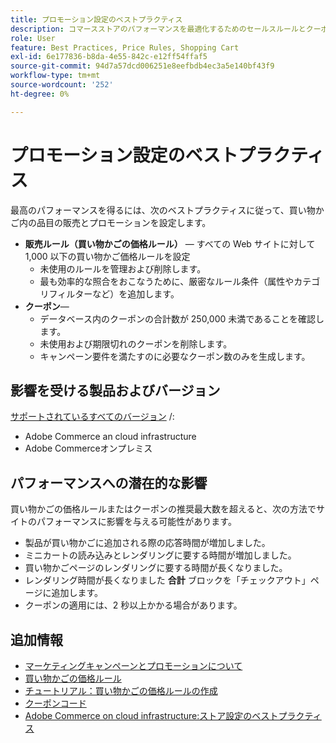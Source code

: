 ```yaml
---
title: プロモーション設定のベストプラクティス
description: コマースストアのパフォーマンスを最適化するためのセールスルールとクーポンコードの設定に関するベストプラクティスを説明します。
role: User
feature: Best Practices, Price Rules, Shopping Cart
exl-id: 6e177836-b8da-4e55-842c-e12ff54ffaf5
source-git-commit: 94d7a57dcd006251e8eefbdb4ec3a5e140bf43f9
workflow-type: tm+mt
source-wordcount: '252'
ht-degree: 0%

---
```


# プロモーション設定のベストプラクティス

最高のパフォーマンスを得るには、次のベストプラクティスに従って、買い物かご内の品目の販売とプロモーションを設定します。

- **販売ルール（買い物かごの価格ルール）** — すべての Web サイトに対して 1,000 以下の買い物かご価格ルールを設定
   - 未使用のルールを管理および削除します。
   - 最も効率的な照合をおこなうために、厳密なルール条件（属性やカテゴリフィルターなど）を追加します。
- **クーポン**—
   - データベース内のクーポンの合計数が 250,000 未満であることを確認します。
   - 未使用および期限切れのクーポンを削除します。
   - キャンペーン要件を満たすのに必要なクーポン数のみを生成します。

## 影響を受ける製品およびバージョン

[サポートされているすべてのバージョン](../../../release/versions.md) /:

- Adobe Commerce an cloud infrastructure
- Adobe Commerceオンプレミス

## パフォーマンスへの潜在的な影響

買い物かごの価格ルールまたはクーポンの推奨最大数を超えると、次の方法でサイトのパフォーマンスに影響を与える可能性があります。

- 製品が買い物かごに追加される際の応答時間が増加しました。
- ミニカートの読み込みとレンダリングに要する時間が増加しました。
- 買い物かごページのレンダリングに要する時間が長くなりました。
- レンダリング時間が長くなりました **合計** ブロックを「チェックアウト」ページに追加します。
- クーポンの適用には、2 秒以上かかる場合があります。

## 追加情報

- [マーケティングキャンペーンとプロモーションについて](https://devdocs.magento.com/cloud/configure/configure-best-practices.html#campaigns)
- [買い物かごの価格ルール](https://experienceleague.adobe.com/docs/commerce-admin/marketing/promotions/cart-rules/price-rules-cart.html)
- [チュートリアル：買い物かごの価格ルールの作成](https://experienceleague.adobe.com/docs/commerce-learn/tutorials/marketing/cart-price-rules.html)
- [クーポンコード](https://experienceleague.adobe.com/docs/commerce-admin/marketing/promotions/cart-rules/price-rules-cart-coupon.html)
- [Adobe Commerce on cloud infrastructure:ストア設定のベストプラクティス](https://devdocs.magento.com/cloud/configure/configure-best-practices.html)

